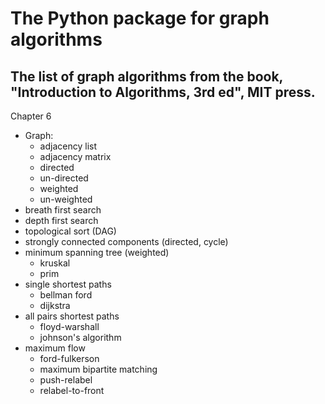 # The Python package for graph algorithms

## The list of graph algorithms from the book, "Introduction to Algorithms, 3rd ed", MIT press.
Chapter 6
- Graph: 
  - adjacency list
  - adjacency matrix
  - directed
  - un-directed
  - weighted
  - un-weighted
- breath first search
- depth first search
- topological sort (DAG)
- strongly connected components (directed, cycle)
- minimum spanning tree (weighted)
  - kruskal
  - prim
- single shortest paths
  - bellman ford
  - dijkstra
- all pairs shortest paths
  - floyd-warshall
  - johnson's algorithm
- maximum flow
  - ford-fulkerson
  - maximum bipartite matching
  - push-relabel
  - relabel-to-front
